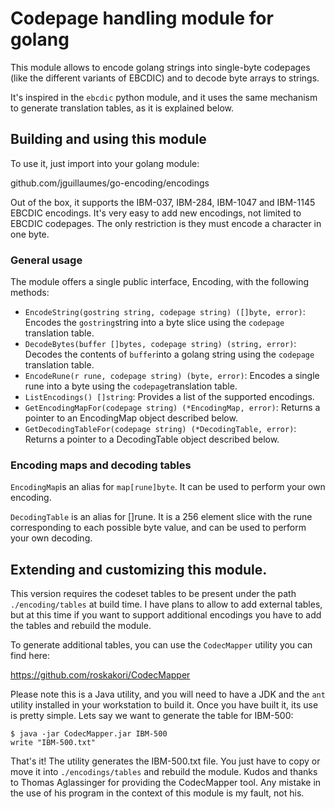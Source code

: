 # Codepage handling module for golang

This module allows to encode golang strings into single-byte codepages (like the different variants of EBCDIC) and to decode byte arrays to strings.

It's inspired in the `ebcdic` python module, and it uses the same mechanism to generate translation tables, as it is explained below.

## Building and using this module

To use it, just import into your golang module:

github.com/jguillaumes/go-encoding/encodings

Out of the box, it supports the IBM-037, IBM-284, IBM-1047 and IBM-1145 EBCDIC encodings. It's very easy to add new encodings, not limited to EBCDIC codepages. The only restriction is they must encode a character in one byte.

### General usage

The module offers a single public interface, Encoding, with the following methods:

- `EncodeString(gostring string, codepage string) ([]byte, error)`: Encodes the `gostring`string into a byte slice using the `codepage` translation table.
- `DecodeBytes(buffer []bytes, codepage string) (string, error)`: Decodes the contents of `buffer`into a golang string using the `codepage` translation table.
- `EncodeRune(r rune, codepage string) (byte, error)`: Encodes a single rune into a byte using the `codepage`translation table.
- `ListEncodings() []string`: Provides a list of the supported encodings.
- `GetEncodingMapFor(codepage string) (*EncodingMap, error)`: Returns a pointer to an EncodingMap object described below.
- `GetDecodingTableFor(codepage string) (*DecodingTable, error)`: Returns a pointer to a DecodingTable object described below.

### Encoding maps and decoding tables

`EncodingMap`is an alias for `map[rune]byte`. It can be used to perform your own encoding.

`DecodingTable` is an alias for []rune. It is a 256 element slice with the rune corresponding to each possible byte value, and can be used to perform your own decoding.

## Extending and customizing this module.

This version requires the codeset tables to be present under the path `./encoding/tables` at build time. I have plans to allow to add external tables, but at this time if you want to support additional encodings you have to add the tables and rebuild the module. 

To generate additional tables, you can use the `CodecMapper` utility you can find here:

 https://github.com/roskakori/CodecMapper

 Please note this is a Java utility, and you will need to have a JDK and the `ant` utility installed in your workstation to build it. Once you have built it, its use is pretty simple. Lets say we want to generate the table for IBM-500:

 ```
 $ java -jar CodecMapper.jar IBM-500
write "IBM-500.txt"
 ```

That's it! The utility generates the IBM-500.txt file. You just have to copy or move it into `./encodings/tables` and rebuild the module.
Kudos and thanks to Thomas Aglassinger for providing the CodecMapper tool. Any mistake in the use of his program in the context of this module is my fault, not his.



